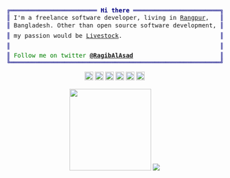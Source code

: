 <pre style="font-family:Menlo,'DejaVu Sans Mono',consolas,'Courier New',monospace"><span style="color: #000080; text-decoration-color: #000080">╔════════════════════════ </span><span style="color: #000080; text-decoration-color: #000080; font-weight: bold">Hi there</span><span style="color: #000080; text-decoration-color: #000080"> ════════════════════════╗</span> 🤓 <a href="https://www.ragibalasad.me">Ragib Al Asad</a>                    
<span style="color: #000080; text-decoration-color: #000080">║</span> I&#x27;m a freelance software developer, living in <a href="https://www.google.com.bd/maps/place/Rangpur/@25.7497964,89.2208095,13z">Rangpur</a>,   <span style="color: #000080; text-decoration-color: #000080">║</span> <span style="color: #008080; text-decoration-color: #008080">┣━━ </span>🐍 Python enthusiast            
<span style="color: #000080; text-decoration-color: #000080">║</span> Bangladesh. Other than open source software development, <span style="color: #000080; text-decoration-color: #000080">║</span> <span style="color: #008080; text-decoration-color: #008080">┃   </span><span style="color: #008000; text-decoration-color: #008000">┣━━ </span>⭐ <a href="https://github.com/ragibalasad/ragib-portfolio">ragib-portfolio</a>          
<span style="color: #000080; text-decoration-color: #000080">║</span> my passion would be <a href="https://en.wikipedia.org/wiki/Livestock">Livestock</a>.                           <span style="color: #000080; text-decoration-color: #000080">║</span> <span style="color: #008080; text-decoration-color: #008080">┃   </span><span style="color: #008000; text-decoration-color: #008000">┣━━ </span>⭐ <a href="https://github.com/ragibalasad/gocloudy">gocloudy</a>                 
<span style="color: #000080; text-decoration-color: #000080">║</span>                                                          <span style="color: #000080; text-decoration-color: #000080">║</span> <span style="color: #008080; text-decoration-color: #008080">┃   </span><span style="color: #008000; text-decoration-color: #008000">┗━━ </span>⭐ <a href="https://github.com/DEVELEVEN-io/develeven-io">DEVELEVEN-io/develeven-io</a>
<span style="color: #000080; text-decoration-color: #000080">║</span> <span style="color: #008000; text-decoration-color: #008000">Follow me on twitter </span><span style="color: #008000; text-decoration-color: #008000; font-weight: bold"><a href="https://twitter.com/RagibAlAsad">@RagibAlAsad</a></span>                        <span style="color: #000080; text-decoration-color: #000080">║</span> <span style="color: #008080; text-decoration-color: #008080">┣━━ </span>🔧 Full-stack developer         
<span style="color: #000080; text-decoration-color: #000080">╚══════════════════════════════════════════════════════════╝</span> <span style="color: #008080; text-decoration-color: #008080">┗━━ </span>📘 Author                       
</pre>

<div align=center>
<code><img height="20" alt="graphql" src="https://cdn.jsdelivr.net/npm/programming-languages-logos/src/python/python_24x24.png"></code>
<code><img height="20" alt="nodejs" src="https://cdn.jsdelivr.net/gh/devicons/devicon@latest/icons/go/go-original-wordmark.svg"></code>
<code><img height="20" alt="javascript" src="https://cdn.jsdelivr.net/gh/devicons/devicon@latest/icons/javascript/javascript-original.svg"></code>
<code><img height="20" alt="typescript" src="https://cdn.jsdelivr.net/gh/devicons/devicon@latest/icons/typescript/typescript-original.svg"></code>
<code><img height="20" alt="react" src="https://cdn.jsdelivr.net/gh/devicons/devicon@latest/icons/react/react-original.svg"></code>
<code><img height="20" alt="tailwindcss" src="https://cdn.jsdelivr.net/gh/devicons/devicon@latest/icons/tailwindcss/tailwindcss-original.svg"></code>
</div> <br>

<div align=center>
  <img src="https://github-readme-stats.vercel.app/api?username=ragibalasad&show_icons=true&theme=github_dark_dimmed&bg_color=151B23&hide_border=true" height="190">
  <img src="https://github-readme-stats.vercel.app/api/top-langs/?username=ragibalasad&layout=compact&theme=github_dark_dimmed&langs_count=8&hide=kvlang,makefile&bg_color=151B23&hide_border=true">
</div>
